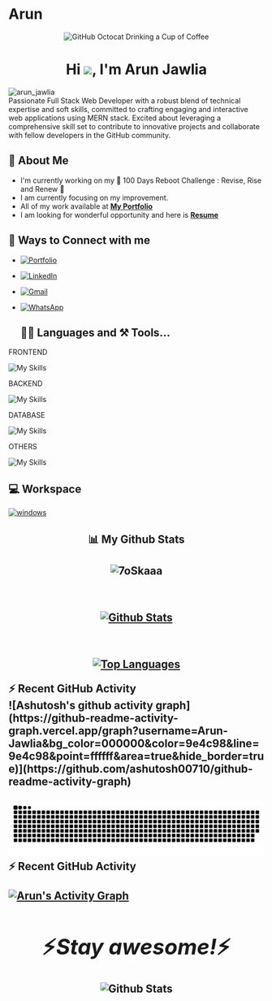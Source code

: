 # Arun
<!--[![Matrix SVG](https://raw.githubusercontent.com/rodrigograca31/rodrigograca31/master/matrix.svg)](https://www.youtube.com/watch?v=SDkAGkd4NLc) -->
<div width="80%">
 <div align=center>
        <img src="https://camo.githubusercontent.com/fccc48b6169ceac0aefe692ba3b97edd8ddcf66284362fec64c4117bbfb1c1ad/68747470733a2f2f6d656469612e67697068792e636f6d2f6d656469612f4356744e6538346868594639752f67697068792e676966" alt="GitHub Octocat Drinking a Cup of Coffee" height="300">
    </div>
    <div align=center>
   <h1 align="center">Hi <img src="https://raw.githubusercontent.com/MartinHeinz/MartinHeinz/master/wave.gif" width="30px">, I'm Arun Jawlia</h1>
    </div>
</div>

 <div align="left"> <img src="https://komarev.com/ghpvc/?username=Arun-Jawlia&label=Profile%20views&color=0e75b6&style=flat" alt="arun_jawlia" /> </div>
<div >
  <div width="60%">
 Passionate Full Stack Web Developer with a robust blend of technical expertise and soft skills, committed to crafting engaging and interactive web applications using MERN stack. Excited about leveraging a comprehensive skill set to contribute to innovative projects and collaborate with fellow developers in the GitHub community.
  </div>

## 🚀 About Me 

- I'm currently working on my 🚀 100 Days Reboot Challenge : Revise, Rise and Renew 🚀
- I am currently focusing on my improvement.
- All of my work available at **[My Portfolio](https://arun-jawlia.github.io/)**
- I am looking for wonderful opportunity and here is **[Resume](https://drive.google.com/file/d/1J5K2NUUig93fi5stQo5ZU_lOvQvb_ciZ/view?usp=sharing)**


 ## 🤝 Ways to Connect with me
- [![Portfolio](https://img.shields.io/badge/Portfolio-000000?style=for-the-badge&logo=Portfolio&logoColor=white)](https://arun-jawlia.github.io/)
 
- [![LinkedIn](https://img.shields.io/badge/LinkedIn-0077B5?style=for-the-badge&logo=linkedin&logoColor=white)](https://www.linkedin.com/in/arun-jawlia-0a262022b/)
 
- [![Gmail](https://img.shields.io/badge/Gmail-D14836?style=for-the-badge&logo=gmail&logoColor=white)](mailto:arunkumar08.mk@gmail.com)
  
- [![WhatsApp](https://img.shields.io/badge/WhatsApp-25D366?style=for-the-badge&logo=whatsapp&logoColor=white)](https://wa.me/+919718653508)

  

   <h2>🧑‍💻 Languages and ⚒️ Tools...</h2>
<P>FRONTEND</p>

![My Skills](https://skillicons.dev/icons?i=html,css,js,ts,react,redux,next)

<P>BACKEND</p>

![My Skills](https://skillicons.dev/icons?i=nodejs,express)

<P>DATABASE</p>

![My Skills](https://skillicons.dev/icons?i=mongodb)

<P>OTHERS</p>

![My Skills](https://skillicons.dev/icons?i=git,github,vercel,netlify,vscode,postman)





<h2>💻 Workspace</h2>

[![windows](https://img.shields.io/badge/Windows-0078D6?style=for-the-badge&logo=windows&logoColor=white)](https://arun-jawlia.github.io/)






<h2 align="center">📊 My Github Stats<h2>

<div>
  
<p align="center"><img src="https://github-readme-streak-stats.herokuapp.com/?user=Arun-Jawlia&theme=algolia" alt="7oSkaaa" /></p>


  <br/>
<p align='center'
 >
     <a href="https://github.com/Arun-Jawlia/github-readme-stats"><img alt="Github Stats" src="https://github-readme-stats.vercel.app/api?username=Arun-Jawlia&show_icons=true&count_private=true&theme=react&hide_border=true&bg_color=0D1117" /></a>
</p>
<br/>
<p  align="center">
   <a href="https://github.com/Arun-Jawlia/github-readme-stats"><img alt="Top Languages" src="https://github-readme-stats.vercel.app/api/top-langs/?username=Arun-Jawlia&langs_count=8&count_private=true&layout=compact&theme=react&hide_border=true&bg_color=0D1117" />
  </a>
</p>

  <summary><b>⚡ Recent GitHub Activity</b></summary>
![Ashutosh's github activity graph](https://github-readme-activity-graph.vercel.app/graph?username=Arun-Jawlia&bg_color=000000&color=9e4c98&line=9e4c98&point=ffffff&area=true&hide_border=true)](https://github.com/ashutosh00710/github-readme-activity-graph)




<div>
</br>


<div align="center">
  <a href="https://www.linkedin.com/in/arun-jawlia-0a262022b/"> 
  <img  src="https://github.com/1999AZZAR/1999AZZAR/blob/main/resources/img/grid-snake.svg" alt="snake" /></a>
</div>

<div>
 <summary><b>⚡ Recent GitHub Activity</b></summary>
  <br/>
   <a href="https://github.com/Arun-Jawlia"><img alt="Arun's Activity Graph" src="https://activity-graph.herokuapp.com/graph?username=Arun-Jawlia&custom_title=Arun-Jawlia's%20Contribution%20Graph&theme=react-dark" /></a>
  <br/>
</div>

<!--
<div>
<p align="center">
<div align=center>
  <a href="https://github.com/Arun-Jawlia/github-profile-trophy" title="Go to Source">
      <img align="center" width=100% src="https://github-profile-trophy.vercel.app/?username=Arun-Jawlia&theme=radical&margin-h=15&margin-w=5&no-bg=true" alt="TROPHY" />
    </a>
</div>
</p>
</div>

-->


<h1 align='center'>⚡️<i>Stay awesome!</i>⚡️</h1>
<p align="center">
        <img src="https://raw.githubusercontent.com/mayhemantt/mayhemantt/Update/svg/Bottom.svg" alt="Github Stats" />
</p>
  
